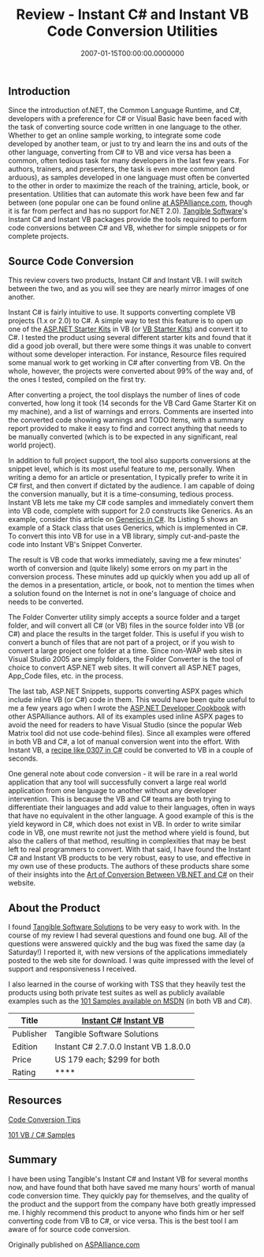﻿---
title: Review - Instant C# and Instant VB Code Conversion Utilities
slug: review-instant-csharp-and-instant-vb-code-conversion-utilities
aliases:
  - /blog/review-instant-csharp-and-instant-vb-code-conversion-utilities/
date: "2007-01-15T00:00:00.0000000"
description: In this review, Steve goes over the features of Instant C# and Instant VB from Tangible Software Solutions, two code conversion products which translate from VB to C#, and vice versa.
featuredImage: /img/instant-csharp.png
---

## Introduction

Since the introduction of.NET, the Common Language Runtime, and C#, developers with a preference for C# or Visual Basic have been faced with the task of converting source code written in one language to the other. Whether to get an online sample working, to integrate some code developed by another team, or just to try and learn the ins and outs of the other language, converting from C# to VB and vice versa has been a common, often tedious task for many developers in the last few years. For authors, trainers, and presenters, the task is even more common (and arduous), as samples developed in one language must often be converted to the other in order to maximize the reach of the training, article, book, or presentation. Utilities that can automate this work have been few and far between (one popular one can be found online [at ASPAlliance.com](http://authors.aspalliance.com/aldotnet/examples/translate.aspx), though it is far from perfect and has no support for.NET 2.0). [Tangible Software](http://www.tangiblesoftwaresolutions.com/)'s Instant C# and Instant VB packages provide the tools required to perform code conversions between C# and VB, whether for simple snippets or for complete projects.

## Source Code Conversion

This review covers two products, Instant C# and Instant VB. I will switch between the two, and as you will see they are nearly mirror images of one another.

Instant C# is fairly intuitive to use. It supports converting complete VB projects (1.x or 2.0) to C#. A simple way to test this feature is to open up one of the [ASP.NET Starter Kits](http://www.asp.net/downloads/starterkits/default.aspx?tabid=62) in VB (or [VB Starter Kits](http://msdn2.microsoft.com/en-us/vbasic/ms789080.aspx)) and convert it to C#. I tested the product using several different starter kits and found that it did a good job overall, but there were some things it was unable to convert without some developer interaction. For instance, Resource files required some manual work to get working in C# after converting from VB. On the whole, however, the projects were converted about 99% of the way and, of the ones I tested, compiled on the first try.

After converting a project, the tool displays the number of lines of code converted, how long it took (14 seconds for the VB Card Game Starter Kit on my machine), and a list of warnings and errors. Comments are inserted into the converted code showing warnings and TODO items, with a summary report provided to make it easy to find and correct anything that needs to be manually converted (which is to be expected in any significant, real world project).

In addition to full project support, the tool also supports conversions at the snippet level, which is its most useful feature to me, personally. When writing a demo for an article or presentation, I typically prefer to write it in C# first, and then convert if dictated by the audience. I am capable of doing the conversion manually, but it is a time-consuming, tedious process. Instant VB lets me take my C# code samples and immediately convert them into VB code, complete with support for 2.0 constructs like Generics. As an example, consider this article on [Generics in C#](http://aspalliance.com/1100_using_generics_in_c). Its Listing 5 shows an example of a Stack class that uses Generics, which is implemented in C#. To convert this into VB for use in a VB library, simply cut-and-paste the code into Instant VB's Snippet Converter.

The result is VB code that works immediately, saving me a few minutes' worth of conversion and (quite likely) some errors on my part in the conversion process. These minutes add up quickly when you add up all of the demos in a presentation, article, or book, not to mention the times when a solution found on the Internet is not in one's language of choice and needs to be converted.

The Folder Converter utility simply accepts a source folder and a target folder, and will convert all C# (or VB) files in the source folder into VB (or C#) and place the results in the target folder. This is useful if you wish to convert a bunch of files that are not part of a project, or if you wish to convert a large project one folder at a time. Since non-WAP web sites in Visual Studio 2005 are simply folders, the Folder Converter is the tool of choice to convert ASP.NET web sites. It will convert all ASP.NET pages, App_Code files, etc. in the process.

The last tab, ASP.NET Snippets, supports converting ASPX pages which include inline VB (or C#) code in them. This would have been quite useful to me a few years ago when I wrote the [ASP.NET Developer Cookbook](http://aspalliance.com/cookbook/) with other ASPAlliance authors. All of its examples used inline ASPX pages to avoid the need for readers to have Visual Studio (since the popular Web Matrix tool did not use code-behind files). Since all examples were offered in both VB and C#, a lot of manual conversion went into the effort. With Instant VB, a [recipe like 0307 in C#](http://aspalliance.com/cookbook/ViewSource.aspx?Filename=Recipe0307cs.aspx&RecipeType=ASPX) could be converted to VB in a couple of seconds.

One general note about code conversion - it will be rare in a real world application that any tool will successfully convert a large real world application from one language to another without any developer intervention. This is because the VB and C# teams are both trying to differentiate their languages and add value to their languages, often in ways that have no equivalent in the other language. A good example of this is the yield keyword in C#, which does not exist in VB. In order to write similar code in VB, one must rewrite not just the method where yield is found, but also the callers of that method, resulting in complexities that may be best left to real programmers to convert. With that said, I have found the Instant C# and Instant VB products to be very robust, easy to use, and effective in my own use of these products. The authors of these products share some of their insights into the [Art of Conversion Between VB.NET and C#](http://www.tangiblesoftwaresolutions.com/Conversion_Tips.htm) on their website.

## About the Product

I found [Tangible Software Solutions](http://www.tangiblesoftwaresolutions.com/index.htm) to be very easy to work with. In the course of my review I had several questions and found one bug. All of the questions were answered quickly and the bug was fixed the same day (a Saturday!) I reported it, with new versions of the applications immediately posted to the web site for download. I was quite impressed with the level of support and responsiveness I received.

I also learned in the course of working with TSS that they heavily test the products using both private test suites as well as publicly available examples such as the [101 Samples available on MSDN](http://msdn2.microsoft.com/en-us/vstudio/aa718334.aspx) (in both VB and C#).

| Title | [Instant C#](http://www.tangiblesoftwaresolutions.com/Product_Details/Instant_CSharp/Instant_CSharp.htm) [Instant VB](http://www.tangiblesoftwaresolutions.com/Product_Details/Instant_VB/Instant_VB.htm) |
|-----------|---------------------------------------|
| Publisher | Tangible Software Solutions |
| Edition | Instant C# 2.7.0.0 Instant VB 1.8.0.0 |
| Price | US 179 each; $299 for both |
| Rating | **** |

## Resources

[Code Conversion Tips](http://www.tangiblesoftwaresolutions.com/Conversion_Tips.htm)

[101 VB / C# Samples](http://msdn2.microsoft.com/en-us/vstudio/aa718334.aspx)

## Summary

I have been using Tangible's Instant C# and Instant VB for several months now, and have found that both have saved me many hours' worth of manual code conversion time. They quickly pay for themselves, and the quality of the product and the support from the company have both greatly impressed me. I highly recommend this product to anyone who finds him or her self converting code from VB to C#, or vice versa. This is the best tool I am aware of for source code conversion.

Originally published on [ASPAlliance.com](http://aspalliance.com/1120_Review_Instant_C_and_Instant_VB_Code_Conversion_Utilities)

